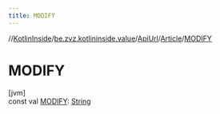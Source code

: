 ```yaml
---
title: MODIFY
---
```

//[KotlinInside](../../../../index.html)/[be.zvz.kotlininside.value](../../index.html)/[ApiUrl](../index.html)/[Article](index.html)/[MODIFY](-m-o-d-i-f-y.html)



# MODIFY



[jvm]\
const val [MODIFY](-m-o-d-i-f-y.html): [String](https://kotlinlang.org/api/latest/jvm/stdlib/kotlin/-string/index.html)




